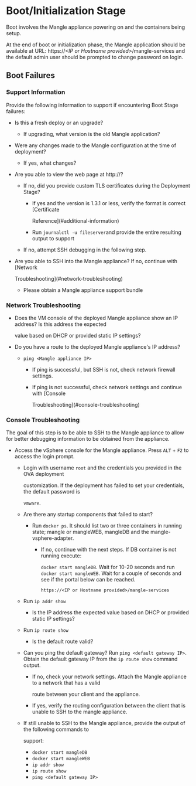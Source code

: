 # Boot/Initialization Stage

Boot involves the Mangle appliance powering on and the containers being setup.

At the end of boot or initialization phase, the Mangle application should be available at URL: https://_&lt;IP or Hostname provided&gt;_/mangle-services and the default admin user should be prompted to change password on login.

## **Boot Failures**

### **Support Information**

Provide the following information to support if encountering Boot Stage failures:

* Is this a fresh deploy or an upgrade?
  * If upgrading, what version is the old Mangle application?
* Were any changes made to the Mangle configuration at the time of deployment?
  * If yes, what changes?
* Are you able to view the web page at http://?
  * If no, did you provide custom TLS certificates during the Deployment Stage?
    * If yes and the version is 1.3.1 or less, verify the format is correct \[Certificate

      Reference\]\(\#additional-information\)

    * Run `journalctl -u fileserver`and provide the entire resulting output to support
  * If no, attempt SSH debugging in the following step.
* Are you able to SSH into the Mangle appliance? If no, continue with \[Network

  Troubleshooting\]\(\#network-troubleshooting\)

  * Please obtain a Mangle appliance support bundle

### **Network Troubleshooting**

* Does the VM console of the deployed Mangle appliance show an IP address? Is this address the expected

  value based on DHCP or provided static IP settings?

* Do you have a route to the deployed Mangle appliance's IP address?
  * `ping <Mangle appliance IP>`
    * If ping is successful, but SSH is not, check network firewall settings.
    * If ping is not successful, check network settings and continue with \[Console

      Troubleshooting\]\(\#console-troubleshooting\)

### **Console Troubleshooting**

The goal of this step is to be able to SSH to the Mangle appliance to allow for better debugging information to be obtained from the appliance.

* Access the vSphere console for the Mangle appliance. Press `ALT` + `F2` to access the login prompt.
  * Login with username `root` and the credentials you provided in the OVA deployment

    customization. If the deployment has failed to set your credentials, the default password is

    `vmware`.

  * Are there any startup components that failed to start? 
    * Run `docker ps`. It should list two or three containers in running state; mangle or mangleWEB, mangleDB and the mangle-vsphere-adapter.
      * If no, continue with the next steps. If DB container is not running execute:

        `docker start mangleDB`. Wait for 10-20 seconds and run `docker start mangleWEB`. Wait for a couple of seconds and see if the portal below can be reached.

        ```text
        https://<IP or Hostname provided>/mangle-services
        ```
  * Run `ip addr show`
    * Is the IP address the expected value based on DHCP or provided static IP settings?
  * Run `ip route show`
    * Is the default route valid?
  * Can you ping the default gateway? Run `ping <default gateway IP>`. Obtain the default gateway IP from the `ip route show` command output.
    * If no, check your network settings. Attach the Mangle appliance to a network that has a valid

      route between your client and the appliance.

    * If yes, verify the routing configuration between the client that is unable to SSH to the mangle appliance.
  * If still unable to SSH to the Mangle appliance, provide the output of the following commands to

    support:

    * `docker start mangleDB`
    * `docker start mangleWEB`
    * `ip addr show`
    * `ip route show`
    * `ping <default gateway IP>`

